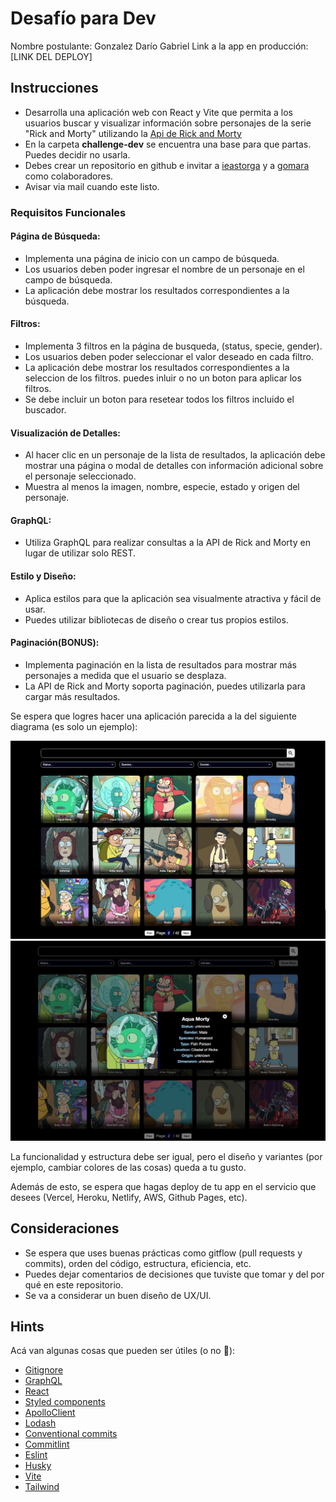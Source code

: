# Desafío para Dev

Nombre postulante: Gonzalez Darío Gabriel
Link a la app en producción: [LINK DEL DEPLOY]

## Instrucciones

- Desarrolla una aplicación web con React y Vite que permita a los usuarios buscar y visualizar información sobre personajes de la serie "Rick and Morty" utilizando la [Api de Rick and Morty](https://rickandmortyapi.com/documentation/#graphql)
- En la carpeta **challenge-dev** se encuentra una base para que partas. Puedes decidir no usarla.
- Debes crear un repositorio en github e invitar a [ieastorga](https://github.com/ieastorga) y a [gomara](https://github.com/gomara) como colaboradores.
- Avisar via mail cuando este listo.

### Requisitos Funcionales

#### Página de Búsqueda:

- Implementa una página de inicio con un campo de búsqueda.
- Los usuarios deben poder ingresar el nombre de un personaje en el campo de búsqueda.
- La aplicación debe mostrar los resultados correspondientes a la búsqueda.

#### Filtros:

- Implementa 3 filtros en la página de busqueda, (status, specie, gender).
- Los usuarios deben poder seleccionar el valor deseado en cada filtro.
- La aplicación debe mostrar los resultados correspondientes a la seleccion de los filtros. puedes inluir o no un boton para aplicar los filtros.
- Se debe incluir un boton para resetear todos los filtros incluido el buscador.

#### Visualización de Detalles:

- Al hacer clic en un personaje de la lista de resultados, la aplicación debe mostrar una página o modal de detalles con información adicional sobre el personaje seleccionado.
- Muestra al menos la imagen, nombre, especie, estado y origen del personaje.

#### GraphQL:

- Utiliza GraphQL para realizar consultas a la API de Rick and Morty en lugar de utilizar solo REST.

#### Estilo y Diseño:

- Aplica estilos para que la aplicación sea visualmente atractiva y fácil de usar.
- Puedes utilizar bibliotecas de diseño o crear tus propios estilos.

#### Paginación(BONUS):

- Implementa paginación en la lista de resultados para mostrar más personajes a medida que el usuario se desplaza.
- La API de Rick and Morty soporta paginación, puedes utilizarla para cargar más resultados.

Se espera que logres hacer una aplicación parecida a la del siguiente diagrama (es solo un ejemplo):

![main](imgs/main.png)
![modal](imgs/modal.png)

La funcionalidad y estructura debe ser igual, pero el diseño y variantes (por ejemplo, cambiar colores de las cosas) queda a tu gusto.

Además de esto, se espera que hagas deploy de tu app en el servicio que desees (Vercel, Heroku, Netlify, AWS, Github Pages, etc).

## Consideraciones

- Se espera que uses buenas prácticas como gitflow (pull requests y commits), orden del código, estructura, eficiencia, etc.
- Puedes dejar comentarios de decisiones que tuviste que tomar y del por qué en este repositorio.
- Se va a considerar un buen diseño de UX/UI.

## Hints

Acá van algunas cosas que pueden ser útiles (o no 👀):

- [Gitignore](https://www.toptal.com/developers/gitignore)
- [GraphQL](https://www.howtographql.com/)
- [React](https://es.reactjs.org/)
- [Styled components](https://styled-components.com/docs/basics)
- [ApolloClient](https://www.apollographql.com/docs/react/)
- [Lodash](https://lodash.com/)
- [Conventional commits](https://www.conventionalcommits.org/en/v1.0.0/)
- [Commitlint](https://commitlint.js.org/#/)
- [Eslint](https://eslint.org/)
- [Husky](https://www.npmjs.com/package/husky)
- [Vite](https://vitejs.dev/)
- [Tailwind](https://tailwindcss.com/)
